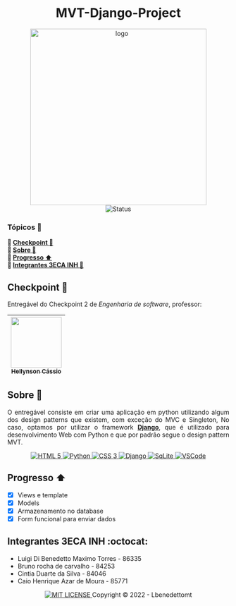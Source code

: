 <h1 align="center">MVT-Django-Project</h1>
<p align="center">
    <img src="https://img2.freepng.es/20180711/rtc/kisspng-django-web-development-web-framework-python-softwa-django-5b45d913f29027.4888902515313042119936.jpg" alt="logo" width="400"><br>
    <img src="http://img.shields.io/badge/status-finalizado-brightgreen?style=for-the-badge" alt="Status">
</p>

### Tópicos :large_blue_diamond:
**:small_blue_diamond: [Checkpoint :bookmark_tabs:](#sprint-bookmark_tabs)**  
**:small_blue_diamond: [Sobre :book:](#sobre-book)**  
**:small_blue_diamond: [Progresso :arrow_up:](#progresso-arrow_up)**  
**:small_blue_diamond: [Integrantes 3ECA INH :handshake:](#integrantes-3eca-inh-handshake)**

## Checkpoint :bookmark_tabs:
Entregável do Checkpoint 2 de *Engenharia de software*, professor:

| [<img src="https://media-exp1.licdn.com/dms/image/C4D03AQHf50X-Zr9OGw/profile-displayphoto-shrink_800_800/0/1595695529426?e=1671667200&v=beta&t=59neuUsh3UJq8d_u7zQrR3OVVgHDsKKq6GJnCxYCG-U" width=115><br><sub>Hellynson Cássio</sub>](https://www.linkedin.com/in/hellynson-cássio-18601539/) | 
| :---: 

## Sobre :book:
<p align="justify">
    O entregável consiste em criar uma aplicação em python utilizando algum dos design patterns que existem, com exceção do MVC e Singleton, No caso, optamos por utilizar
    o framework <Strong><a href="https://www.djangoproject.com" target="_blank">Django</a></Strong>, que é utilizado para desenvolvimento Web com Python e que por padrão segue o
    design pattern MVT.
</p>
<p align="center">
    <a href="https://developer.mozilla.org/docs/Web/HTML" target="_blank">
        <img src="https://img.shields.io/badge/html5-%23E34F26.svg?style=for-the-badge&logo=html5&logoColor=white" alt="HTML 5">
    </a>
    <a href="https://developer.mozilla.org/pt-BR/docs/Glossary/Python" target="_blank">
        <img src="https://img.shields.io/badge/python-%23323330.svg?style=for-the-badge&logo=python" alt="Python">
    </a>
    <a href="https://developer.mozilla.org/docs/Web/CSS" target="_blank">
        <img src="https://img.shields.io/badge/css3-%231572B6.svg?style=for-the-badge&logo=css3&logoColor=white" alt="CSS 3">
    </a>
    <a href="https://www.djangoproject.com" target="_blank">
        <img src="https://img.shields.io/badge/Django-092E20?style=for-the-badge&logo=django&logoColor=white" alt="Django">
    </a>
    <a href="https://sqlitebrowser.org" target="_blank">
        <img src="https://img.shields.io/badge/SQLite-07405E?style=for-the-badge&logo=sqlite&logoColor=white" alt="SqLite">
    </a>
    <a href="https://code.visualstudio.com" target="_blank">
        <img src="https://img.shields.io/badge/Visual_Studio_Code-0078D4?style=for-the-badge&logo=visual%20studio%20code&logoColor=white" alt="VSCode">
    </a>
</p>

## Progresso :arrow_up:
- [X] Views e template
- [X] Models
- [X] Armazenamento no database
- [X] Form funcional para enviar dados

## Integrantes 3ECA INH :octocat:
- Luigi Di Benedetto Maximo Torres - 86335
- Bruno rocha de carvalho - 84253
- Cintia Duarte da Silva - 84046
- Caio Henrique Azar de Moura - 85771

<p align="center">
    <a href="./LICENSE" target="_blank">
        <img src="https://img.shields.io/github/license/lcesadm/inh-gpsar-web?style=for-the-badge" alt="MIT LICENSE">
    </a>
    Copyright © 2022 - Lbenedettomt
</p>